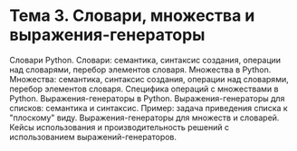 # Тема 3. Словари, множества и выражения-генераторы

Словари Python. Словари: семантика, синтаксис создания, операции над словарями, перебор элементов словаря. 
Множества в Python. Множества: семантика, синтаксис создания, операции над словарями, перебор элементов словаря. Специфика операций с 
множествами в Python.
Выражения-генераторы в Python. Выражения-генераторы для списков: семантика и синтаксис. Пример: задача приведения списка к "плоскому" виду.
Выражения-генераторы для множеств и словарей. Кейсы использования и производительность решений с использованием выражений-генераторов.

